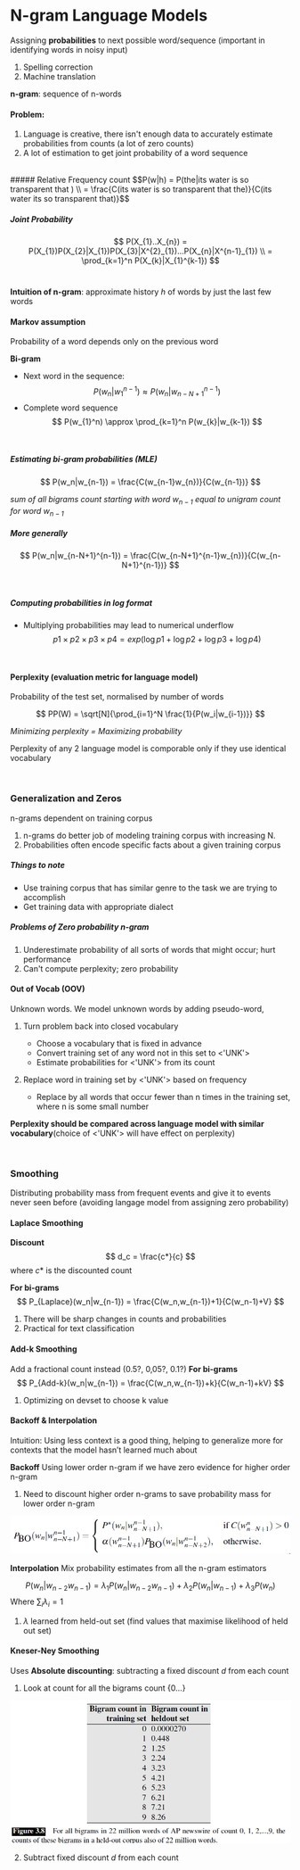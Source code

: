 # N-gram Language Models

Assigning **probabilities** to next possible word/sequence (important in identifying words in noisy input)

1. Spelling correction
2. Machine translation

**n-gram**: sequence of n-words

#### Problem:
1. Language is creative, there isn't enough data to accurately estimate probabilities from counts (a lot of zero counts)
2.  A lot of estimation to get joint probability of a word sequence
<br>
##### Relative Frequency count
$$P(w|h) = P(the|its water is so transparent that ) \\ = \frac{C(its water is so transparent that the)}{C(its water its so transparent that)}$$

##### Joint Probability
$$
P(X_{1}..X_{n}) = P(X_{1})P(X_{2}|X_{1})P(X_{3}|X^{2}_{1})...P(X_{n}|X^{n-1}_{1}) \\
= \prod_{k=1}^n P(X_{k}|X_{1}^{k-1})
$$
<br>

**Intuition of n-gram**: approximate history *h* of words by just the last few words

#### Markov assumption
Probability of a word depends only on the previous word

**Bi-gram**

- Next word in the sequence:
$$ P(w_{n}|w_{1}^{n-1}) \approx P(w_{n}|w_{n-N+1}^{n-1})
$$
- Complete word sequence
$$ P(w_{1}^n) \approx \prod_{k=1}^n P(w_{k}|w_{k-1}) $$

<br>

##### Estimating bi-gram probabilities (MLE)
$$ P(w_n|w_{n-1}) = \frac{C(w_{n-1}w_{n})}{C(w_{n-1})}
$$

*sum of all bigrams count starting with word $w_{n-1}$ equal to unigram count for word $w_{n-1}$*

##### More generally
$$ P(w_n|w_{n-N+1}^{n-1}) = \frac{C(w_{n-N+1}^{n-1}w_{n})}{C(w_{n-N+1}^{n-1})}
$$

<br>

##### Computing probabilities in log format
- Multiplying probabilities may lead to numerical underflow
$$
p1 \times p2 \times p3 \times p4 = exp(\log{p1} + \log{p2} + \log{p3} + \log{p4})  
$$

<br>

#### Perplexity (evaluation metric for language model)
Probability of the test set, normalised by number of words

$$ PP(W) = \sqrt[N]{\prod_{i=1}^N \frac{1}{P(w_i|w_{i-1})}} $$


*Minimizing perplexity = Maximizing probability*

Perplexity of any 2 language model is comporable only if they use identical vocabulary

<br>

### Generalization and Zeros
n-grams dependent on training corpus

1. n-grams do better job of modeling training corpus with increasing N.
2. Probabilities often encode specific facts about a given training corpus

##### Things to note
- Use training corpus that has similar genre to the task we are trying to accomplish
- Get training data with appropriate dialect

##### Problems of Zero probability n-gram
1. Underestimate probability of all sorts of words that might occur; hurt performance
2. Can't compute perplexity; zero probability


#### Out of Vocab (OOV)
Unknown words.
We model unknown words by adding pseudo-word,<UNK>

1. Turn problem back into closed vocabulary
    * Choose a vocabulary that is fixed in advance
    * Convert training set of any word not in this set to <'UNK'>
    * Estimate probabilities for <'UNK'> from its count
    
2. Replace word in training set by <'UNK'> based on frequency
    * Replace by <UNK> all words that occur fewer than n times in the training set, where n is some small number


**Perplexity should be compared across language model with similar vocabulary**(choice of <'UNK'> will have effect on perplexity)


<br>

### Smoothing

Distributing probability mass from frequent events and give it to events never seen before (avoiding langage model from assigning zero probability)

#### Laplace Smoothing

**Discount**
$$ d_c = \frac{c*}{c} $$
where $c*$ is the discounted count

**For bi-grams**
$$ P_{Laplace}(w_n|w_{n-1}) = \frac{C(w_n,w_{n-1})+1}{C(w_n-1)+V} $$

1. There will be sharp changes in counts and probabilities
2. Practical for text classification


#### Add-k Smoothing
Add a fractional count instead (0.5?, 0,05?, 0.1?)
**For bi-grams**
$$ P_{Add-k}(w_n|w_{n-1}) = \frac{C(w_n,w_{n-1})+k}{C(w_n-1)+kV} $$

1. Optimizing on devset to  choose k value


#### Backoff & Interpolation
Intuition: Using less context is a good thing, helping to generalize more for contexts that the model hasn’t learned much about

**Backoff**
Using lower order n-gram if we have zero evidence for higher order n-gram
1. Need to discount higher order n-grams to save probability mass for lower order n-gram

![backoff](img/backoff.png)


**Interpolation**
Mix probability estimates from all the n-gram estimators

$$
P(w_n|w_{n-2}w_{n-1}) = \lambda_1P(w_n|w_{n-2}w_{n-1}) + \lambda_2P(w_n|w_{n-1}) + \lambda_3P(w_n)
$$
Where $\sum_{i}\lambda_i = 1$

1. $\lambda$ learned from held-out set (find values that maximise likelihood of held out set)

#### Kneser-Ney Smoothing
Uses **Absolute discounting**: subtracting a fixed discount *d* from each count
1. Look at count for all the bigrams count {0...}

![kneser](img/kneser.png)

2. Subtract fixed discount *d* from each count
